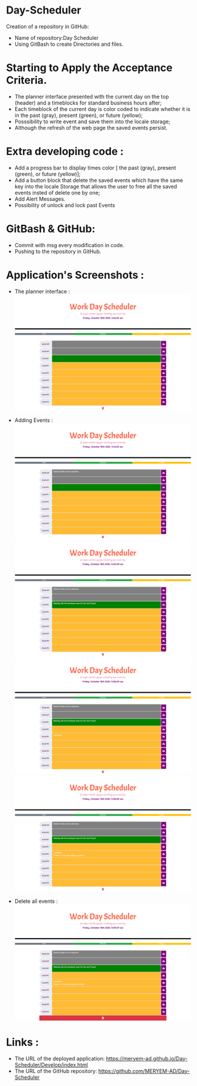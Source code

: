 # Day-Scheduler

Creation of a repository in GitHub:

  * Name of repository:Day Scheduler
  * Using GitBash to create Directories and files.

# Starting to Apply the Acceptance Criteria.

 * The planner interface presented with the current day on the top (header) and  a timeblocks for standard business hours after;
 * Each timeblock of the current day is color coded to indicate whether it is in the past (gray), present (green), or future (yellow);
 * Posssibility to write event and save them into the locale storage;
 * Although the refresh of the web page the saved events persist.


# Extra developing code :

* Add a progress bar to display times color [ the past (gray), present (green), or future (yellow)];
* Add a button block that delete the saved events which have the same key into the locale Storage that allows the user to free all the saved events insted of delete one by one;
* Add Alert Messages.
* Possibility of unlock and lock past Events
   

# GitBash & GitHub:

* Commit with msg every modification in code.
* Pushing to the repository in GitHub. 


# Application's Screenshots :

* The planner interface :
![Planner_Interface](Screenshots/Planner_Interface.png)

* Adding Events :
![Event1](Screenshots/Event1.png)
![Event2](Screenshots/Event2.png)
![Event3](Screenshots/Event3.png)
![Event4](Screenshots/Event4.png)

* Delete all events :
![Delete_Events](Screenshots/Delete_Events.png)

# Links :

* The URL of the deployed application: https://meryem-ad.github.io/Day-Scheduler/Develop/index.html
* The URL of the GitHub repository: https://github.com/MERYEM-AD/Day-Scheduler
